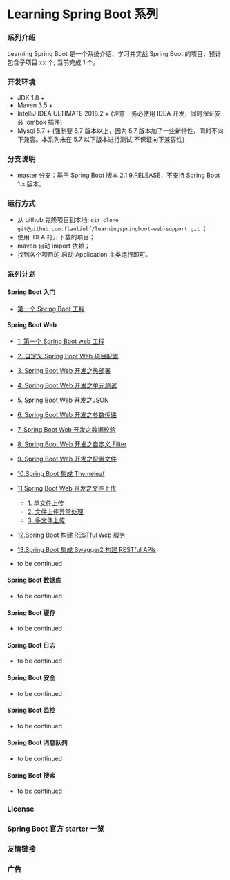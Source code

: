 # Learning Spring Boot 系列

### 系列介绍
Learning Spring Boot 是一个系统介绍、学习并实战 Spring Boot 的项目，预计包含子项目 xx 个, 当前完成 1 个。

### 开发环境
* JDK 1.8 +
* Maven 3.5 +
* IntelliJ IDEA ULTIMATE 2018.2 + (注意：务必使用 IDEA 开发，同时保证安装 lombok 插件)
* Mysql 5.7 + (强制要 5.7 版本以上，因为 5.7 版本加了一些新特性，同时不向下兼容。本系列未在 5.7 以下版本进行测试,不保证向下兼容性)

### 分支说明
* master 分支：基于 Spring Boot 版本 2.1.9.RELEASE，不支持 Spring Boot 1.x 版本。

### 运行方式
* 从 github 克隆项目到本地: `git clone git@github.com:flanliulf/learningspringboot-web-support.git` ；
* 使用 IDEA 打开下载的项目；
* maven 自动 import 依赖；
* 找到各个项目的 启动 Application 主类运行即可。

### 系列计划

#### Spring Boot 入门
* [第一个 Spring Boot 工程](https://github.com/flanliulf/learningspringboot-firstproject)

#### Spring Boot Web
* [1. 第一个 Spring Boot web 工程](https://github.com/flanliulf/learningspringboot-helloworld)
* [2. 自定义 Spring Boot Web 项目配置](https://github.com/flanliulf/learningspringboot-web/tree/custom-configure)
* [3. Spring Boot Web 开发之热部署](https://github.com/flanliulf/learningspringboot-web/tree/hot-deployment)
* [4. Spring Boot Web 开发之单元测试](https://github.com/flanliulf/learningspringboot-web/tree/unit-test)
* [5. Spring Boot Web 开发之JSON](https://github.com/flanliulf/learningspringboot-web-support/tree/json)
* [6. Spring Boot Web 开发之参数传递](https://github.com/flanliulf/learningspringboot-web-support/tree/params)
* [7. Spring Boot Web 开发之数据校验](https://github.com/flanliulf/learningspringboot-web-support/tree/validation)
* [8. Spring Boot Web 开发之自定义 Filter](https://github.com/flanliulf/learningspringboot-web-support/tree/filter)
* [9. Spring Boot Web 开发之配置文件](https://github.com/flanliulf/learningspringboot-web-support/tree/properties)
* [10.Spring Boot 集成 Thymeleaf](https://github.com/flanliulf/learningspringboot-web-thymeleaf/tree/master)
* [11.Spring Boot Web 开发之文件上传](https://github.com/flanliulf/learningspringboot-web-thymeleaf/tree/file-upload)
   * [1. 单文件上传](https://github.com/flanliulf/learningspringboot-web-thymeleaf/tree/file-upload)
   * [2. 文件上传异常处理](https://github.com/flanliulf/learningspringboot-web-thymeleaf/tree/file-upload-exception-handle)
   * [3. 多文件上传](https://github.com/flanliulf/learningspringboot-web-thymeleaf/tree/file-upload-multi)
* [12.Spring Boot 构建 RESTful Web 服务](https://github.com/flanliulf/learningspringboot-web-support/tree/restful)
* [13.Spring Boot 集成 Swagger2 构建 RESTful APIs](https://github.com/flanliulf/learningspringboot-web-support/tree/swagger)

* to be continued


#### Spring Boot 数据库
* to be continued

#### Spring Boot 缓存
* to be continued

#### Spring Boot 日志
* to be continued

#### Spring Boot 安全
* to be continued

#### Spring Boot 监控
* to be continued

#### Spring Boot 消息队列
* to be continued

#### Spring Boot 搜索
* to be continued



### License

### Spring Boot 官方 starter 一览

### 友情链接

### 广告